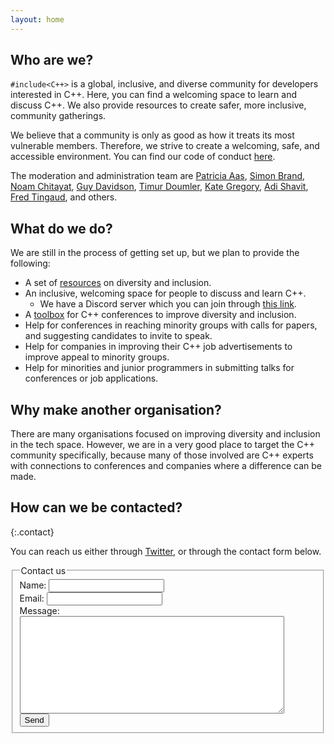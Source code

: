 ```yaml
---
layout: home
---
```


## Who are we?

`#include<C++>` is a global, inclusive, and diverse community for developers interested in C++. Here, you can find a welcoming space to learn and discuss C++. We also provide resources to create safer, more inclusive, community gatherings.

We believe that a community is only as good as how it treats its most vulnerable members. Therefore, we strive to create a welcoming, safe, and accessible environment. You can find our code of conduct [here](/code-of-conduct).

The moderation and administration team are [Patricia Aas](https://twitter.com/pati_gallardo), [Simon Brand](https://twitter.com/TartanLlama), [Noam Chitayat](https://twitter.com/_Noam), [Guy Davidson](https://twitter.com/hatcat01), [Timur Doumler](https://twitter.com/timur_audio), [Kate Gregory](https://twitter.com/gregcons), [Adi Shavit](https://twitter.com/AdiShavit), [Fred Tingaud](https://twitter.com/FredTingaudDev), and others.

## What do we do?

We are still in the process of getting set up, but we plan to provide the following:

- A set of [resources](/resources) on diversity and inclusion.
- An inclusive, welcoming space for people to discuss and learn C++.
  - We have a Discord server which you can join through [this link](https://discord.gg/ZPErMGW).
- A [toolbox](https://github.com/include-cpp/toolboxes) for C++ conferences to improve diversity and inclusion.
- Help for conferences in reaching minority groups with calls for papers, and suggesting candidates to invite to speak.
- Help for companies in improving their C++ job advertisements to improve appeal to minority groups.
- Help for minorities and junior programmers in submitting talks for conferences or job applications.

## Why make another organisation?

There are many organisations focused on improving diversity and inclusion in the tech space. However, we are in a very good place to target the C++ community specifically, because many of those involved are C++ experts with connections to conferences and companies where a difference can be made.

## How can we be contacted?
{:.contact}

You can reach us either through [Twitter](https://twitter.com/include_cpp), or through the contact form below.

<form action="https://getsimpleform.com/messages?form_api_token=0249c3a7836e7b2532d7d6fe74e61676" method="post">
<fieldset>
<legend>Contact us</legend>

<div>
  <label for="name">Name:</label>
  <input name="name" type="text" id="name">
</div>
<div>
  <label for="email">Email:</label>
  <input name="email" type="email" id="email">
</div>
<div>
  <label for="message">Message:</label>
  <textarea name="message" id="message" cols="50" rows="10"></textarea>
</div>
<div>
  <input name="send" type="submit" value="Send">
</div>
</fieldset>
</form>
